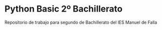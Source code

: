 # Python Basic 2º Bachillerato
Repositorio de trabajo para segundo de Bachillerato del IES Manuel de Falla
